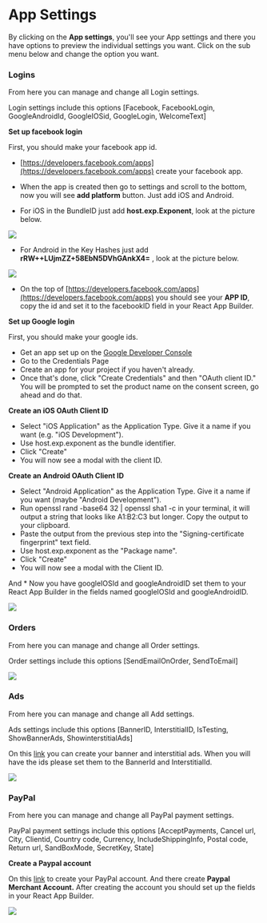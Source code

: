 # App Settings

By clicking on the **App settings**, you'll see your App settings and there you have options to preview the individual settings you want. Click on the sub menu below and change the option you want.

### Logins <a id="logins"></a>

From here you can manage and change all Login settings.

Login settings include this options \[Facebook, FacebookLogin, GoogleAndroidId, GoogleIOSid, GoogleLogin, WelcomeText\]

**Set up facebook login**

First, you should make your facebook app id.

- [https://developers.facebook.com/apps](https://developers.facebook.com/apps) create your facebook app.

- When the app is created then go to settings and scroll to the bottom, now you will see **add platform** button. Just add iOS and Android.

- For iOS in the BundleID just add **host.exp.Exponent**, look at the picture below.

![](https://gblobscdn.gitbook.com/assets%2F-LrupYYzVe_rJk5v1KU7%2F-LrwvHv4XC1lAbJzkPyO%2F-Lrx-__GvoSCGHWxEmgZ%2FoBsB8Yc0zqXBivbVInLcnTb55r8poAJXA9cmmUkh.png?alt=media&token=a038ac61-e85a-444c-8940-02e850960444)

- For Android in the Key Hashes just add **rRW++LUjmZZ+58EbN5DVhGAnkX4=** , look at the picture below.

![](https://gblobscdn.gitbook.com/assets%2F-LrupYYzVe_rJk5v1KU7%2F-LrwvHv4XC1lAbJzkPyO%2F-Lrx-k6oa6I0aj68wvKl%2FoKWAoj58by3kbf7AYydhEcv8z0bYCIXHB3Jn7PBw.png?alt=media&token=c1152ab7-8605-45d4-87f2-49c716176acc)

- On the top of [https://developers.facebook.com/apps](https://developers.facebook.com/apps) you should see your **APP ID**, copy the id and set it to the facebookID field in your React App Builder.

**Set up Google login**

First, you should make your google ids.

* Get an app set up on the [Google Developer Console](https://console.developers.google.com/apis/credentials?pli=1)​
* Go to the Credentials Page
* Create an app for your project if you haven't already.
* Once that's done, click "Create Credentials" and then "OAuth client ID." You will be prompted to set the product name on the consent screen, go ahead and do that.

**Create an iOS OAuth Client ID**

* Select "iOS Application" as the Application Type. Give it a name if you want \(e.g. "iOS Development"\).
* Use host.exp.exponent as the bundle identifier.
* Click "Create"
* You will now see a modal with the client ID.

**Create an Android OAuth Client ID**

* Select "Android Application" as the Application Type. Give it a name if you want \(maybe "Android Development"\).
* Run openssl rand -base64 32 \| openssl sha1 -c in your terminal, it will output a string that looks like A1:B2:C3 but longer. Copy the output to your clipboard.
* Paste the output from the previous step into the "Signing-certificate fingerprint" text field.
* Use host.exp.exponent as the "Package name".
* Click "Create"
* You will now see a modal with the Client ID.

And \* Now you have googleIOSId and googleAndroidID set them to your React App Builder in the fields named googleIOSId and googleAndroidID.

![](https://gblobscdn.gitbook.com/assets%2F-LrupYYzVe_rJk5v1KU7%2F-LrwvHv4XC1lAbJzkPyO%2F-Lrx-vSiE-BENCYQDkHm%2FV6fk5inaA2Ikn0SkgcABrSaO5B4cjeELdSj76Ao9.png?alt=media&token=1be34455-5289-4938-b170-2d7cb070e2ef)

### Orders <a id="orders"></a>

From here you can manage and change all Order settings.

Order settings include this options \[SendEmailOnOrder, SendToEmail\]

![](https://gblobscdn.gitbook.com/assets%2F-LrupYYzVe_rJk5v1KU7%2F-LrwvHv4XC1lAbJzkPyO%2F-Lrx09ltkeeoswgGfLUy%2FgJNuq1eWxCDtVzDdg5VTyFyA7tWPTtZIZjIRB8EI.png?alt=media&token=1544a01a-878a-450c-856e-c56b64502152)

### Ads <a id="ads"></a>

From here you can manage and change all Add settings.

Ads settings include this options \[BannerID, InterstitialID, IsTesting, ShowBannerAds, ShowinterstitialAds\]

On this [link](https://admob.google.com/home/) you can create your banner and interstitial ads. When you will have the ids please set them to the BannerId and InterstitialId.

![](https://gblobscdn.gitbook.com/assets%2F-LrupYYzVe_rJk5v1KU7%2F-LrwvHv4XC1lAbJzkPyO%2F-Lrx0KuyTtpejuZqjWwP%2FnDaLbtsj79jxF9G75Gs8SCM7cqE9rv6E8wCltzQT.png?alt=media&token=d7759c7f-0270-4fdc-8b2c-e4cc2f1fb834)

### PayPal <a id="paypal"></a>

From here you can manage and change all PayPal payment settings.

PayPal payment settings include this options \[AcceptPayments, Cancel url, City, Clientid, Country code, Currency, IncludeShippingInfo, Postal code, Return url, SandBoxMode, SecretKey, State\]

**Create a Paypal account**

On this [link](https://developer.paypal.com/developer/accounts/) to create your PayPal account. And there create **Paypal Merchant Account.** After creating the account you should set up the fields in your React App Builder.

![](https://gblobscdn.gitbook.com/assets%2F-LrupYYzVe_rJk5v1KU7%2F-LrwvHv4XC1lAbJzkPyO%2F-Lrx0WBTl6lg-IG5oLp8%2F9cRxTXHp4q7WDWzB4JBrcE9QPuJmIkaf9BUM8g1F.png?alt=media&token=597d527b-3e70-498a-a698-e7a799ce54f8)

